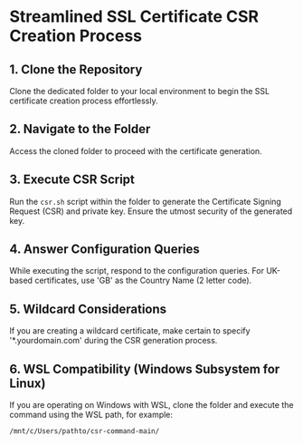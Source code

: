 # Streamlined SSL Certificate CSR Creation Process

## 1. Clone the Repository
Clone the dedicated folder to your local environment to begin the SSL certificate creation process effortlessly.

## 2. Navigate to the Folder
Access the cloned folder to proceed with the certificate generation.

## 3. Execute CSR Script
Run the `csr.sh` script within the folder to generate the Certificate Signing Request (CSR) and private key. Ensure the utmost security of the generated key.

## 4. Answer Configuration Queries
While executing the script, respond to the configuration queries. For UK-based certificates, use 'GB' as the Country Name (2 letter code).

## 5. Wildcard Considerations
If you are creating a wildcard certificate, make certain to specify '*.yourdomain.com' during the CSR generation process.

## 6. WSL Compatibility (Windows Subsystem for Linux)
If you are operating on Windows with WSL, clone the folder and execute the command using the WSL path, for example:
```bash
/mnt/c/Users/pathto/csr-command-main/

